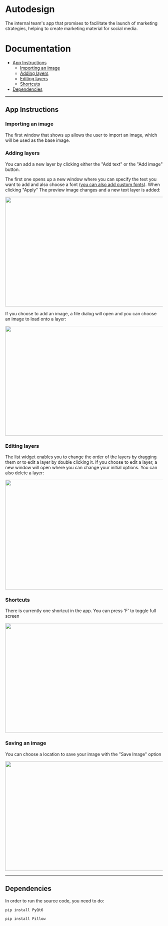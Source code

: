 ﻿# Autodesign

The internal team's app that promises to facilitate the launch of marketing strategies, helping to create marketing material for social media.

# Documentation

* [App Instructions]()
  * [Importing an image]()
  * [Adding layers]()
  * [Editing layers]()
  * [Shortcuts]()
* [Dependencies]()

---

## App Instructions

### Importing an image

The first window that shows up allows the user to import an image, which will be used as the base image.


### Adding layers

You can add a new layer by clicking either the "Add text" or the "Add image" button. 

The first one opens up a new window where you can specify the text you want to add and also choose a font ([you can also add custom fonts]()). When clicking "Apply" The preview image changes and a new text layer is added:

<p align="center">
    <img src="Documentation/Save.gif" width="600" height="350"/>
</p>

If you choose to add an image, a file dialog will open and you can choose an image to load onto a layer:

<p align="center">
    <img src="Documentation/Save.gif" width="600" height="350"/>
</p>

### Editing layers

The list widget enables you to change the order of the layers by dragging them or to edit a layer by double clicking it. If you choose to edit a layer, a new window will open where you can change your initial options.
You can also delete a layer:

<p align="center">
    <img src="Documentation/Save.gif" width="600" height="350"/>
</p>

### Shortcuts

There is currently one shortcut in the app. You can press 'F' to toggle full screen

<p align="center">
    <img src="https://github.com/acmfeup/autodesign/blob/37ced62f6a68989d33178c543fba91c34b5449b0/Resources/Documentation/Zoom.gif" width="600" height="350"/>
</p>


### Saving an image

You can choose a location to save your image with the "Save Image" option

<p align="center">
    <img src="Documentation/Save.gif" width="600" height="350"/>
</p>


---


## Dependencies

In order to run the source code, you need to do:

```pip install PyQt6```

```pip install Pillow```
